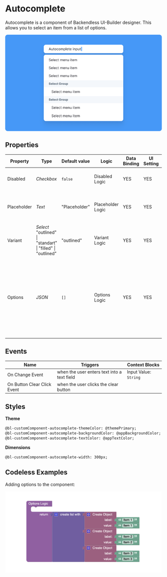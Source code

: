 # Autocomplete

Autocomplete is a component of Backendless UI-Builder designer. This allows you to select an item from a list of options.

<p align="center">
  <img src="./thumbnail.png" alt="main thumbnail" width="780"/>
</p>

## Properties

| Property    | Type                                                              | Default value | Logic             | Data Binding | UI Setting | Description                                                                                                                                                                                 |
|-------------|-------------------------------------------------------------------|---------------|-------------------|--------------|------------|---------------------------------------------------------------------------------------------------------------------------------------------------------------------------------------------|
| Disabled    | *Checkbox*                                                        | `false`       | Disabled Logic    | YES          | YES        | This handler allows you to disable a component.                                                                                                                                             |
| Placeholder | *Text*                                                            | "Placeholder" | Placeholder Logic | YES          | YES        | This handler allows you to specify a label of autocomplete component.                                                                                                                       |
| Variant     | *Select* <br/> "outlined" \| "standart" \| "filled" \| "outlined" | "outlined"    | Variant Logic     | YES          | YES        | This handler allows you to specify the variant of autocomplete.                                                                                                                             |
| Options     | *JSON*                                                            | `[]`          | Options Logic     | YES          | YES        | This handler allows you to add options to be displayed in the options list. Watch [Codeless Examples](#Examples). Signature of options: List of objects {value: `String`, label: `String`}. |

## Events

| Name                        | Triggers                                    | Context Blocks                             |
|-----------------------------|---------------------------------------------|--------------------------------------------|
| On Change Event             | when the user enters text into a text field | Input Value: `String`                      |
| On Button Clear Click Event | when the user clicks the clear button       |                                            |

## Styles

**Theme**
````
@bl-customComponent-autocomplete-themeColor: @themePrimary;
@bl-customComponent-autocomplete-backgroundColor: @appBackgroundColor;
@bl-customComponent-autocomplete-textColor: @appTextColor;
````

**Dimensions**
````
@bl-customComponent-autocomplete-width: 300px;
````

## <a name="Examples"></a> Codeless Examples

Adding options to the component:

<img alt="adding options" src="./example-images/adding-options.png" width="720" />
